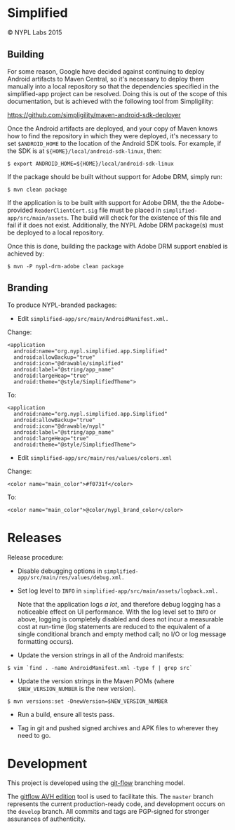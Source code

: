Simplified
==========

© NYPL Labs 2015

## Building

For some reason, Google have decided against continuing to deploy
Android artifacts to Maven Central, so it's necessary to deploy
them manually into a local repository so that the dependencies
specified in the simplified-app project can be resolved. Doing this
is out of the scope of this documentation, but is achieved with
the following tool from Simpligility:

https://github.com/simpligility/maven-android-sdk-deployer

Once the Android artifacts are deployed, and your copy of Maven
knows how to find the repository in which they were deployed, it's
necessary to set `$ANDROID_HOME` to the location of the Android SDK
tools. For example, if the SDK is at `${HOME}/local/android-sdk-linux`,
then:

```
$ export ANDROID_HOME=${HOME}/local/android-sdk-linux
```

If the package should be built without support for Adobe DRM,
simply run:

```
$ mvn clean package
```

If the application is to be built with support for Adobe DRM, the
the Adobe-provided `ReaderClientCert.sig` file must be placed in
`simplified-app/src/main/assets`. The build will check for the
existence of this file and fail if it does not exist. Additionally,
the NYPL Adobe DRM package(s) must be deployed to a local repository.

Once this is done, building the package with Adobe DRM support
enabled is achieved by:

```
$ mvn -P nypl-drm-adobe clean package
```

## Branding

To produce NYPL-branded packages:

* Edit `simplified-app/src/main/AndroidManifest.xml.`

Change:

```
<application
  android:name="org.nypl.simplified.app.Simplified"
  android:allowBackup="true"
  android:icon="@drawable/simplified"
  android:label="@string/app_name"
  android:largeHeap="true"
  android:theme="@style/SimplifiedTheme">
```
To:

```
<application
  android:name="org.nypl.simplified.app.Simplified"
  android:allowBackup="true"
  android:icon="@drawable/nypl"
  android:label="@string/app_name"
  android:largeHeap="true"
  android:theme="@style/SimplifiedTheme">
```

* Edit `simplified-app/src/main/res/values/colors.xml`

Change:
```
<color name="main_color">#f0731f</color>
```
To:
```
<color name="main_color">@color/nypl_brand_color</color>
```

# Releases

Release procedure:

* Disable debugging options in `simplified-app/src/main/res/values/debug.xml.`

* Set log level to `INFO` in `simplified-app/src/main/assets/logback.xml.`

  Note that the application logs *a lot*, and therefore debug
  logging has a noticeable effect on UI performance. With the log
  level set to `INFO` or above, logging is completely disabled
  and does not incur a measurable cost at run-time (log statements
  are reduced to the equivalent of a single conditional branch and
  empty method call; no I/O or log message formatting occurs).

* Update the version strings in all of the Android manifests:

```
$ vim `find . -name AndroidManifest.xml -type f | grep src`
```

* Update the version strings in the Maven POMs (where
   `$NEW_VERSION_NUMBER` is the new version).

```
$ mvn versions:set -DnewVersion=$NEW_VERSION_NUMBER
```

* Run a build, ensure all tests pass.

* Tag in git and pushed signed archives and APK files to wherever they
   need to go.

# Development

This project is developed using the
[git-flow](http://nvie.com/posts/a-successful-git-branching-model/)
branching model.

The [gitflow AVH edition](https://github.com/petervanderdoes/gitflow/)
tool is used to facilitate this. The `master` branch represents the
current production-ready code, and development occurs on the `develop`
branch. All commits and tags are PGP-signed for stronger assurances
of authenticity.

